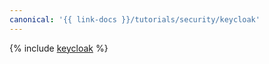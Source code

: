 ```yaml
---
canonical: '{{ link-docs }}/tutorials/security/keycloak'
---
```


{% include [keycloak](../../../../_tutorials/security/keycloak.md) %}